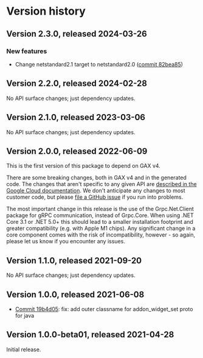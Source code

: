 # Version history

## Version 2.3.0, released 2024-03-26

### New features

- Change netstandard2.1 target to netstandard2.0 ([commit 82bea85](https://github.com/googleapis/google-cloud-dotnet/commit/82bea850661975b9750ac30753528cc9d2e05240))

## Version 2.2.0, released 2024-02-28

No API surface changes; just dependency updates.

## Version 2.1.0, released 2023-03-06

No API surface changes; just dependency updates.

## Version 2.0.0, released 2022-06-09

This is the first version of this package to depend on GAX v4.

There are some breaking changes, both in GAX v4 and in the generated
code. The changes that aren't specific to any given API are [described in the Google Cloud
documentation](https://cloud.google.com/dotnet/docs/reference/help/breaking-gax4).
We don't anticipate any changes to most customer code, but please [file a
GitHub issue](https://github.com/googleapis/google-cloud-dotnet/issues/new/choose)
if you run into problems.

The most important change in this release is the use of the Grpc.Net.Client package
for gRPC communication, instead of Grpc.Core. When using .NET Core 3.1 or .NET 5.0+
this should lead to a smaller installation footprint and greater compatibility (e.g.
with Apple M1 chips). Any significant change in a core component comes with the risk
of incompatibility, however - so again, please let us know if you encounter any
issues.

## Version 1.1.0, released 2021-09-20

No API surface changes; just dependency updates.

## Version 1.0.0, released 2021-06-08

- [Commit 19b4d05](https://github.com/googleapis/google-cloud-dotnet/commit/19b4d05): fix: add outer classname for addon_widget_set proto for java

## Version 1.0.0-beta01, released 2021-04-28

Initial release.

